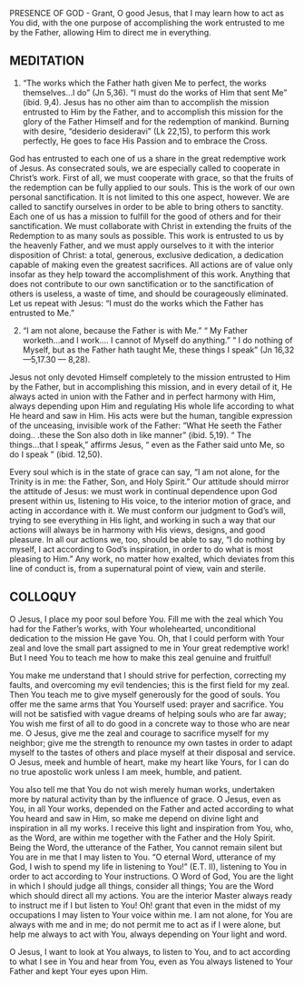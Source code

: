 PRESENCE OF GOD - Grant, O good Jesus, that I may learn how to act as You did, with the one purpose of accomplishing the work entrusted to me by the Father, allowing Him to direct me in everything.

## MEDITATION

1. “The works which the Father hath given Me to perfect, the works themselves...I do” (Jn 5,36). “I must do the works of Him that sent Me” (ibid. 9,4). Jesus has no other aim than to accomplish the mission entrusted to Him by the Father, and to accomplish this mission for the glory of the Father Himself and for the redemption of mankind. Burning with desire, “desiderio desideravi” (Lk 22,15), to perform this work perfectly, He goes to face His Passion and to embrace the Cross.

God has entrusted to each one of us a share in the great redemptive work of Jesus. As consecrated souls, we are especially called to cooperate in Christ’s work. First of all, we must cooperate with grace, so that the fruits of the redemption can be fully applied to our souls. This is the work of our own personal sanctification. It is not limited to this one aspect, however. We are called to sanctify ourselves in order to be able to bring others to sanctity. Each one of us has a mission to fulfill for the good of others and for their sanctification. We must collaborate with Christ in extending the fruits of the Redemption to as many souls as possible. This work is entrusted to us by the heavenly Father, and we must apply ourselves to it with the interior disposition of Christ: a total, generous, exclusive dedication, a dedication capable of making even the greatest sacrifices. All actions are of value only insofar as they help toward the accomplishment of this work. Anything that does not contribute to our own sanctification or to the sanctification of others is useless, a waste of time, and should be courageously eliminated. Let us repeat with Jesus: “I must do the works which the Father has entrusted to Me.”

2. “I am not alone, because the Father is with Me.” “ My Father worketh...and I work.... I cannot of Myself do anything.” “ I do nothing of Myself, but as the Father hath taught Me, these things I speak” (Jn 16,32 —5,17.30 — 8,28).

Jesus not only devoted Himself completely to the mission entrusted to Him by the Father, but in accomplishing this mission, and in every detail of it, He always acted in union with the Father and in perfect harmony with Him, always depending upon Him and regulating His whole life according to what He heard and saw in Him. His acts were but the human, tangible expression of the unceasing, invisible work of the Father: “What He seeth the Father doing.. .these the Son also doth in like manner” (ibid. 5,19). “ The things...that I speak,” affirms Jesus, “ even as the Father said unto Me, so do I speak ” (ibid. 12,50).

Every soul which is in the state of grace can say, “I am not alone, for the Trinity is in me: the Father, Son, and Holy Spirit.” Our attitude should mirror the attitude of Jesus: we must work in continual dependence upon God present within us, listening to His voice, to the interior motion of grace, and acting in accordance with it. We must conform our judgment to God’s will, trying to see everything in His light, and working in such a way that our actions will always be in harmony with His views, designs, and good pleasure. In all our actions we, too, should be able to say, “I do nothing by myself, I act according to God’s inspiration, in order to do what is most pleasing to Him.” Any work, no matter how exalted, which deviates from this line of conduct is, from a supernatural point of view, vain and sterile.

## COLLOQUY

O Jesus, I place my poor soul before You. Fill me with the zeal which You had for the Father’s works, with Your wholehearted, unconditional dedication to the mission He gave You. Oh, that I could perform with Your zeal and love the small part assigned to me in Your great redemptive work! But I need You to teach me how to make this zeal genuine and fruitful!

You make me understand that I should strive for perfection, correcting my faults, and overcoming my evil tendencies; this is the first field for my zeal. Then You teach me to give myself generously for the good of souls. You offer me the same arms that You Yourself used: prayer and sacrifice. You will not be satisfied with vague dreams of helping souls who are far away; You wish me first of all to do good in a concrete way to those who are near me. O Jesus, give me the zeal and courage to sacrifice myself for my neighbor; give me the strength to renounce my own tastes in order to adapt myself to the tastes of others and place myself at their disposal and service. O Jesus, meek and humble of heart, make my heart like Yours, for I can do no true apostolic work unless I am meek, humble, and patient.

You also tell me that You do not wish merely human works, undertaken more by natural activity than by the influence of grace. O Jesus, even as You, in all Your works, depended on the Father and acted according to what You heard and saw in Him, so make me depend on divine light and inspiration in all my works. I receive this light and inspiration from You, who, as the Word, are within me together with the Father and the Holy Spirit. Being the Word, the utterance of the Father, You cannot remain silent but You are in me that I may listen to You. “O eternal Word, utterance of my God, I wish to spend my life in listening to You!” (E.T. II), listening to You in order to act according to Your instructions. O Word of God, You are the light in which I should judge all things, consider all things; You are the Word which should direct all my actions. You are the interior Master always ready to instruct me if I but listen to You! Oh! grant that even in the midst of my occupations I may listen to Your voice within me. I am not alone, for You are always with me and in me; do not permit me to act as if I were alone, but help me always to act with You, always depending on Your light and word.

O Jesus, I want to look at You always, to listen to You, and to act according to what I see in You and hear from You, even as You always listened to Your Father and kept Your eyes upon Him.
